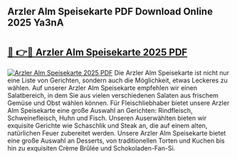 ## Arzler Alm Speisekarte PDF Download Online 2025 Ya3nA

# <h2><a href="http://gcdhwx.nevu.top/?p=Arzler+Alm+Speisekarte">🔗 👉🔴 Arzler Alm Speisekarte 2025 PDF</a></h2>

[![Arzler Alm Speisekarte 2025 PDF](https://i.imgur.com/dBaPXMq.png)](http://gcdhwx.nevu.top/?p=Arzler+Alm+Speisekarte)
Die Arzler Alm Speisekarte ist nicht nur eine Liste von Gerichten, sondern auch die Möglichkeit, etwas Leckeres zu wählen. Auf unserer Arzler Alm Speisekarte empfehlen wir einen Salatbereich, in dem Sie aus vielen verschiedenen Salaten aus frischem Gemüse und Obst wählen können. Für Fleischliebhaber bietet unsere Arzler Alm Speisekarte eine große Auswahl an Gerichten: Rindfleisch, Schweinefleisch, Huhn und Fisch. Unseren Auserwählten bieten wir exquisite Gerichte wie Schaschlik und Steak an, die auf einem alten, natürlichen Feuer zubereitet werden. Unsere Arzler Alm Speisekarte bietet eine große Auswahl an Desserts, von traditionellen Torten und Kuchen bis hin zu exquisiten Crème Brûlée und Schokoladen-Fan-Si.
